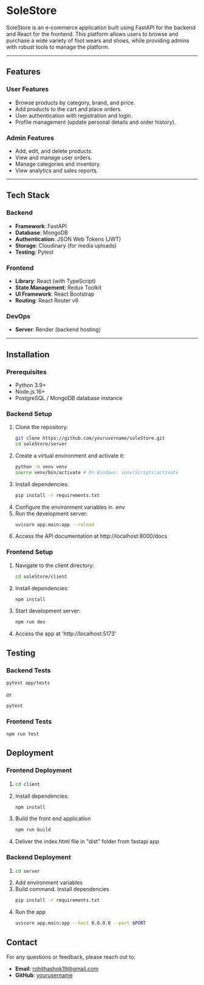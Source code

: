 # SoleStore

SoleStore is an e-commerce application built using FastAPI for the backend and React for the frontend. This platform allows users to browse and purchase a wide variety of foot wears and shoes, while providing admins with robust tools to manage the platform.

---

## Features

### **User Features**

- Browse products by category, brand, and price.
- Add products to the cart and place orders.
- User authentication with registration and login.
- Profile management (update personal details and order history).

### **Admin Features**

- Add, edit, and delete products.
- View and manage user orders.
- Manage categories and inventory.
- View analytics and sales reports.

---

## Tech Stack

### **Backend**

- **Framework**: FastAPI
- **Database**: MongoDB
- **Authentication**: JSON Web Tokens (JWT)
- **Storage**: Cloudinary (for media uploads)
- **Testing**: Pytest

### **Frontend**

- **Library**: React (with TypeScript)
- **State Management**: Redux Toolkit
- **UI Framework**: React Bootstrap
- **Routing**: React Router v6

### **DevOps**

- **Server**: Render (backend hosting)

---

## Installation

### Prerequisites

- Python 3.9+
- Node.js 16+
- PostgreSQL / MongoDB database instance

### Backend Setup

1. Clone the repository:
   ```bash
   git clone https://github.com/yourusername/soleStore.git
   cd soleStore/server
   ```
2. Create a virtual environment and activate it:
   ```bash
   python -m venv venv
   source venv/bin/activate # On Windows: venv\Scripts\activate
   ```
3. Install dependencies:
   ```bash
   pip install -r requirements.txt
   ```
4. Configure the environment variables in .env
5. Run the development server:
   ```bash
   uvicorn app.main:app --reload
   ```
6. Access the API documentation at http://localhost:8000/docs

### Frontend Setup

1. Navigate to the client directory:
   ```bash
   cd soleStore/client
   ```
2. Install dependencies:
   ```bash
   npm install
   ```
3. Start development server:
   ```bash
   npm run dev
   ```
4. Access the app at 'http://localhost:5173'

## Testing

### Backend Tests

```bash
pytest app/tests
```

or

```bash
pytest
```

### Frontend Tests

```bash
npm run test
```

## Deployment

### Frontend Deployment

1. ```bash
   cd client
   ```

2. Install dependencies:

   ```bash
   npm install
   ```

3. Build the front end application
   ```bash
   npm run build
   ```
4. Deliver the index.html file in "dist" folder from fastapi app

### Backend Deployment

1. ```bash
   cd server
   ```
2. Add environment variables
3. Build command. Install dependencies
   ```bash
   pip install -r requirements.txt
   ```
4. Run the app
   ```bash
   uvicorn app.main:app --host 0.0.0.0 --port $PORT
   ```

## Contact

For any questions or feedback, please reach out to:

- **Email**: rohithashok19@gmail.com
- **GitHub**: [yourusername](https://github.com/roh1512)
